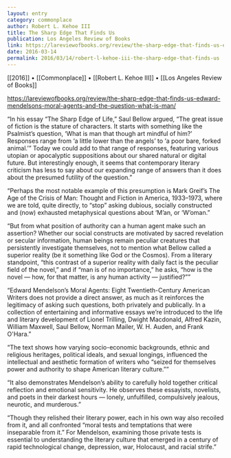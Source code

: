```yaml
---
layout: entry
category: commonplace
author: Robert L. Kehoe III
title: The Sharp Edge That Finds Us
publication: Los Angeles Review of Books
link: https://lareviewofbooks.org/review/the-sharp-edge-that-finds-us-edward-mendelsons-moral-agents-and-the-question-what-is-man/
date: 2016-03-14
permalink: 2016/03/14/robert-l-kehoe-iii-the-sharp-edge-that-finds-us
---
```


[[2016]] • [[Commonplace]] • [[Robert L. Kehoe III]] • [[Los Angeles Review of Books]]

https://lareviewofbooks.org/review/the-sharp-edge-that-finds-us-edward-mendelsons-moral-agents-and-the-question-what-is-man/

“In his essay “The Sharp Edge of Life,” Saul Bellow argued, “The great issue of fiction is the stature of characters. It starts with something like the Psalmist’s question, ‘What is man that though art mindful of him?’ Responses range from ‘a little lower than the angels’ to ‘a poor bare, forked animal.’” Today we could add to that range of responses, featuring various utopian or apocalyptic suppositions about our shared natural or digital future. But interestingly enough, it seems that contemporary literary criticism has less to say about our expanding range of answers than it does about the presumed futility of the question.”

“Perhaps the most notable example of this presumption is Mark Greif’s The Age of the Crisis of Man: Thought and Fiction in America, 1933­–1973, where we are told, quite directly, to “stop” asking dubious, socially constructed and (now) exhausted metaphysical questions about ‘M’an, or ‘W’oman.”

“But from what position of authority can a human agent make such an assertion? Whether our social constructs are motivated by sacred revelation or secular information, human beings remain peculiar creatures that persistently investigate themselves, not to mention what Bellow called a superior reality (be it something like God or the Cosmos). From a literary standpoint, “this contrast of a superior reality with daily fact is the peculiar field of the novel,” and if “man is of no importance,” he asks, “how is the novel — how, for that matter, is any human activity — justified?””

“Edward Mendelson’s Moral Agents: Eight Twentieth-Century American Writers does not provide a direct answer, as much as it reinforces the legitimacy of asking such questions, both privately and publically. In a collection of entertaining and informative essays we’re introduced to the life and literary development of Lionel Trilling, Dwight Macdonald, Alfred Kazin, William Maxwell, Saul Bellow, Norman Mailer, W. H. Auden, and Frank O'Hara.”

“The text shows how varying socio-economic backgrounds, ethnic and religious heritages, political ideals, and sexual longings, influenced the intellectual and aesthetic formation of writers who “seized for themselves power and authority to shape American literary culture.””

“It also demonstrates Mendelson’s ability to carefully hold together critical reflection and emotional sensitivity. He observes these essayists, novelists, and poets in their darkest hours — lonely, unfulfilled, compulsively jealous, neurotic, and murderous.”

“Though they relished their literary power, each in his own way also recoiled from it, and all confronted “moral tests and temptations that were inseparable from it.” For Mendelson, examining those private tests is essential to understanding the literary culture that emerged in a century of rapid technological change, depression, war, Holocaust, and racial strife.”
